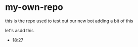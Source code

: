 # my-own-repo

this is the repo used to test out our new bot
adding a bit of this


let's asdd this 

- 18:27
